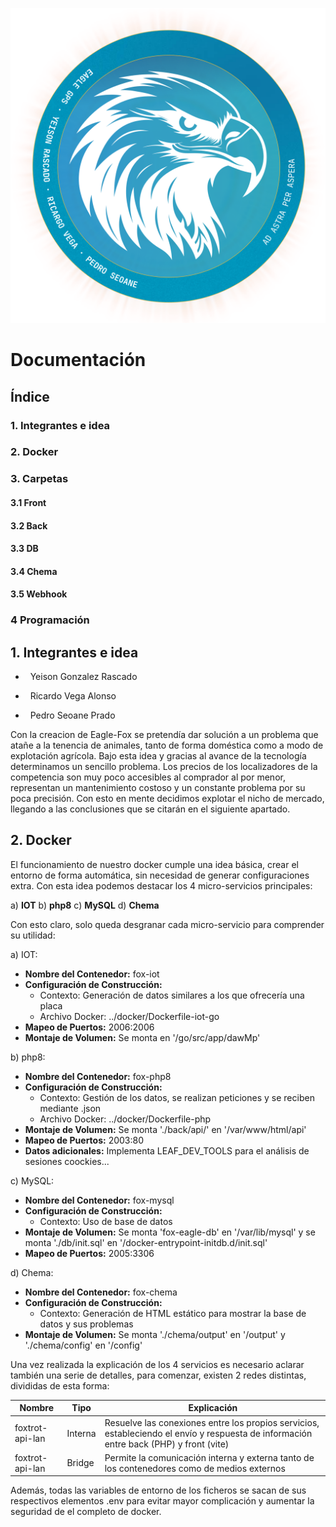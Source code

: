 ![Logotipo circular](./assets/logo_circle.svg)

# Documentación

  

## Índice

  

### 1. Integrantes e idea

### 2. Docker

### 3. Carpetas

#### 3.1 Front

#### 3.2 Back

#### 3.3 DB

#### 3.4 Chema

#### 3.5 Webhook

### 4 Programación

  

## 1. Integrantes e idea

  

-   Yeison Gonzalez Rascado

-   Ricardo Vega Alonso

-   Pedro Seoane Prado

  

Con la creacion de Eagle-Fox se pretendía dar solución a un problema que atañe a la tenencia de animales, tanto de forma doméstica como a modo de explotación agrícola. Bajo esta idea y gracias al avance de la tecnología determinamos un sencillo problema. Los precios de los localizadores de la competencia son muy poco accesibles al comprador al por menor, representan un mantenimiento costoso y un constante problema por su poca precisión. Con esto en mente decidimos explotar el nicho de mercado, llegando a las conclusiones que se citarán en el siguiente apartado.

  

## 2. Docker

  

El funcionamiento de nuestro docker cumple una idea básica, crear el entorno de forma automática, sin necesidad de generar configuraciones extra. Con esta idea podemos destacar los 4 micro-servicios principales:

a) **IOT**
b) **php8**
c) **MySQL**
d) **Chema**

Con esto claro, solo queda desgranar cada micro-servicio para comprender su utilidad:

a) IOT:
- **Nombre del Contenedor:** fox-iot 
- **Configuración de Construcción:** 
	- Contexto: Generación de datos similares a los que ofrecería una placa
	- Archivo Docker: ../docker/Dockerfile-iot-go 
- **Mapeo de Puertos:** 2006:2006
- **Montaje de Volumen:** Se monta en '/go/src/app/dawMp'

b) php8:
- **Nombre del Contenedor:** fox-php8 
- **Configuración de Construcción:** 
	- Contexto: Gestión de los datos, se realizan peticiones y se reciben mediante .json
	- Archivo Docker: ../docker/Dockerfile-php 
- **Montaje de Volumen:** Se monta './back/api/' en '/var/www/html/api'
- **Mapeo de Puertos:** 2003:80
- **Datos adicionales:** Implementa LEAF_DEV_TOOLS para el análisis de sesiones coockies...

c) MySQL:
- **Nombre del Contenedor:** fox-mysql 
- **Configuración de Construcción:** 
	- Contexto: Uso de base de datos
- **Montaje de Volumen:** Se monta 'fox-eagle-db' en '/var/lib/mysql' y se monta './db/init.sql' en '/docker-entrypoint-initdb.d/init.sql'
- **Mapeo de Puertos:** 2005:3306

d) Chema:
- **Nombre del Contenedor:** fox-chema
- **Configuración de Construcción:** 
	- Contexto: Generación de HTML estático para mostrar la base de datos y sus problemas
- **Montaje de Volumen:** Se monta './chema/output' en '/output' y './chema/config' en '/config'

Una vez realizada la explicación de los 4 servicios es necesario aclarar también una serie de detalles, para comenzar, existen 2 redes distintas, divididas de esta forma:


| Nombre | Tipo | Explicación |
|----------|----------|----------|
| foxtrot-api-lan    | Interna   | Resuelve las conexiones entre los propios servicios, estableciendo el envío y respuesta de información entre back (PHP) y front (vite)  |
| foxtrot-api-lan    | Bridge   | Permite la comunicación interna y externa tanto de los contenedores como de medios externos|

Además, todas las variables de entorno de los ficheros se sacan de sus respectivos elementos .env para evitar mayor complicación y aumentar la seguridad de el completo de docker.


